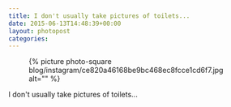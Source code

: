 ```yaml
---
title: I don't usually take pictures of toilets...
date: 2015-06-13T14:48:39+00:00
layout: photopost
categories:
---
```


<figure class="photo photo--square">
  {% picture photo-square blog/instagram/ce820a46168be9bc468ec8fcce1cd6f7.jpg alt="" %}
</figure>

I don't usually take pictures of toilets...
